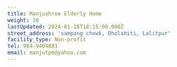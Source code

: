 ```yaml
---
title: Manjushree Elderly Home
weight: 18
lastUpdated: 2024-01-16T18:15:00.000Z
street_address: 'sampang chowk, Dholahiti, Lalitpur'
facility_type: Non-profit
tel: 984-9404881
email: manjutpm@yahoo.com
---
```


